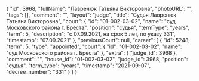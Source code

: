 {
    "id": 3968,
    "fullName": "Лавренюк Татьяна Викторовна",
    "photoURL": "",
    "tags": [],
    "comment": "",
    "layout": "judge",
    "title": "Судья Лавренюк Татьяна Викторовна",
    "court": {
        "id": "01-002-03-02",
        "name": "суд Московского района г. Бреста",
        "position": "судья",
        "termType": "years",
        "term": 5,
        "description": "c 07.09.2021, на срок 5 лет, по указу 331",
        "timestamp": "07.09.2021"
    },
    "previousCourt": null,
    "career": [
        {
            "id": 5248,
            "term": 5,
            "type": "appointed",
            "court": {
                "id": "01-002-03-02",
                "name": "суд Московского района г. Бреста"
            },
            "extra": {
                "judge_id": 3968
            },
            "comment": "",
            "house_id": "01-002-03-02",
            "judge_id": 3968,
            "position": "судья",
            "term_type": "years",
            "timestamp": "2021-09-07",
            "decree_number": "331"
        }
    ]
}